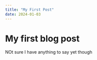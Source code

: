 ```yaml
---
title: "My First Post"
date: 2024-01-03
---
```

# My first blog post
NOt sure I have anything to say yet though
